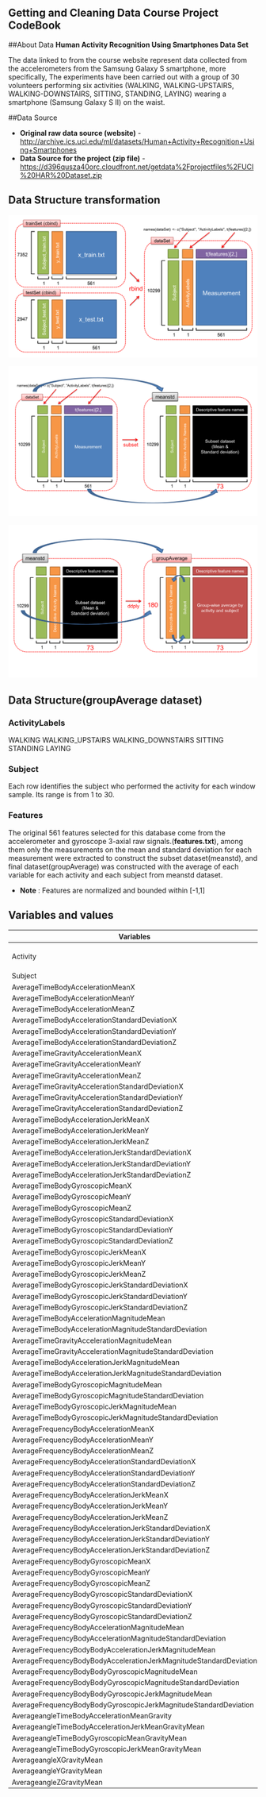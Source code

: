 



## Getting and Cleaning Data Course Project CodeBook


##About Data 
**Human Activity Recognition Using Smartphones Data Set**

The data linked to from the course website represent data collected from the accelerometers from the Samsung Galaxy S smartphone, more specifically, The 
experiments have been carried out with a group of 30 volunteers performing six activities (WALKING, WALKING-UPSTAIRS, WALKING-DOWNSTAIRS, SITTING, STANDING, LAYING) wearing a smartphone (Samsung Galaxy S II) on the waist.

##Data Source
* **Original raw data source (website)** - http://archive.ics.uci.edu/ml/datasets/Human+Activity+Recognition+Using+Smartphones
* **Data Source for the project (zip file)** - 
https://d396qusza40orc.cloudfront.net/getdata%2Fprojectfiles%2FUCI%20HAR%20Dataset.zip 


## Data Structure transformation

![Data Structure](https://raw.githubusercontent.com/HongcheolKimmy/gettingcleaningdata/master/dataSetimage.png)

![Data Structure](https://raw.githubusercontent.com/HongcheolKimmy/gettingcleaningdata/master/dataSetimage2.png)

![Data Structure](https://raw.githubusercontent.com/HongcheolKimmy/gettingcleaningdata/master/dataSetimage3.png)



## Data Structure(groupAverage dataset)


### ActivityLabels

WALKING
WALKING_UPSTAIRS
WALKING_DOWNSTAIRS
SITTING
STANDING
LAYING


### Subject

Each row identifies the subject who performed the activity for each window sample. Its range is from 1 to 30. 


### Features
The original 561 features selected for this database come from the accelerometer and gyroscope 3-axial raw signals.(**features.txt**), among them only the measurements on the mean and standard deviation for each measurement were extracted to construct the subset dataset(meanstd), and final dataset(groupAverage) was constructed with the average of each variable for each activity and each subject from meanstd dataset.

* **Note** : Features are normalized and bounded within [-1,1]


## Variables and values

|   Variables   | Values    |
|----------|---------|
|   Activity   | 6 values(see above)    |
|   Subject   | 1  to 30    |
|   AverageTimeBodyAccelerationMeanX   | -1  to 1    |
|   AverageTimeBodyAccelerationMeanY   | -1  to 1    |
|   AverageTimeBodyAccelerationMeanZ   | -1  to 1    |
|   AverageTimeBodyAccelerationStandardDeviationX   | -1  to 1    |
|   AverageTimeBodyAccelerationStandardDeviationY   | -1  to 1    |
|   AverageTimeBodyAccelerationStandardDeviationZ   | -1  to 1    |
|   AverageTimeGravityAccelerationMeanX   | -1  to 1    |
|   AverageTimeGravityAccelerationMeanY   | -1  to 1    |
|   AverageTimeGravityAccelerationMeanZ   | -1  to 1    |
|   AverageTimeGravityAccelerationStandardDeviationX   | -1  to 1    |
|   AverageTimeGravityAccelerationStandardDeviationY   | -1  to 1    |
|   AverageTimeGravityAccelerationStandardDeviationZ   | -1  to 1    |
|   AverageTimeBodyAccelerationJerkMeanX   | -1  to 1    |
|   AverageTimeBodyAccelerationJerkMeanY   | -1  to 1    |
|   AverageTimeBodyAccelerationJerkMeanZ   | -1  to 1    |
|   AverageTimeBodyAccelerationJerkStandardDeviationX   | -1  to 1    |
|   AverageTimeBodyAccelerationJerkStandardDeviationY   | -1  to 1    |
|   AverageTimeBodyAccelerationJerkStandardDeviationZ   | -1  to 1    |
|   AverageTimeBodyGyroscopicMeanX   | -1  to 1    |
|   AverageTimeBodyGyroscopicMeanY   | -1  to 1    |
|   AverageTimeBodyGyroscopicMeanZ   | -1  to 1    |
|   AverageTimeBodyGyroscopicStandardDeviationX   | -1  to 1    |
|   AverageTimeBodyGyroscopicStandardDeviationY   | -1  to 1    |
|   AverageTimeBodyGyroscopicStandardDeviationZ   | -1  to 1    |
|   AverageTimeBodyGyroscopicJerkMeanX   | -1  to 1    |
|   AverageTimeBodyGyroscopicJerkMeanY   | -1  to 1    |
|   AverageTimeBodyGyroscopicJerkMeanZ   | -1  to 1    |
|   AverageTimeBodyGyroscopicJerkStandardDeviationX   | -1  to 1    |
|   AverageTimeBodyGyroscopicJerkStandardDeviationY   | -1  to 1    |
|   AverageTimeBodyGyroscopicJerkStandardDeviationZ   | -1  to 1    |
|   AverageTimeBodyAccelerationMagnitudeMean   | -1  to 1    |
|   AverageTimeBodyAccelerationMagnitudeStandardDeviation   | -1  to 1    |
|   AverageTimeGravityAccelerationMagnitudeMean   | -1  to 1    |
|   AverageTimeGravityAccelerationMagnitudeStandardDeviation   | -1  to 1    |
|   AverageTimeBodyAccelerationJerkMagnitudeMean   | -1  to 1    |
|   AverageTimeBodyAccelerationJerkMagnitudeStandardDeviation   | -1  to 1    |
|   AverageTimeBodyGyroscopicMagnitudeMean   | -1  to 1    |
|   AverageTimeBodyGyroscopicMagnitudeStandardDeviation   | -1  to 1    |
|   AverageTimeBodyGyroscopicJerkMagnitudeMean   | -1  to 1    |
|   AverageTimeBodyGyroscopicJerkMagnitudeStandardDeviation   | -1  to 1    |
|   AverageFrequencyBodyAccelerationMeanX   | -1  to 1    |
|   AverageFrequencyBodyAccelerationMeanY   | -1  to 1    |
|   AverageFrequencyBodyAccelerationMeanZ   | -1  to 1    |
|   AverageFrequencyBodyAccelerationStandardDeviationX   | -1  to 1    |
|   AverageFrequencyBodyAccelerationStandardDeviationY   | -1  to 1    |
|   AverageFrequencyBodyAccelerationStandardDeviationZ   | -1  to 1    |
|   AverageFrequencyBodyAccelerationJerkMeanX   | -1  to 1    |
|   AverageFrequencyBodyAccelerationJerkMeanY   | -1  to 1    |
|   AverageFrequencyBodyAccelerationJerkMeanZ   | -1  to 1    |
|   AverageFrequencyBodyAccelerationJerkStandardDeviationX   | -1  to 1    |
|   AverageFrequencyBodyAccelerationJerkStandardDeviationY   | -1  to 1    |
|   AverageFrequencyBodyAccelerationJerkStandardDeviationZ   | -1  to 1    |
|   AverageFrequencyBodyGyroscopicMeanX   | -1  to 1    |
|   AverageFrequencyBodyGyroscopicMeanY   | -1  to 1    |
|   AverageFrequencyBodyGyroscopicMeanZ   | -1  to 1    |
|   AverageFrequencyBodyGyroscopicStandardDeviationX   | -1  to 1    |
|   AverageFrequencyBodyGyroscopicStandardDeviationY   | -1  to 1    |
|   AverageFrequencyBodyGyroscopicStandardDeviationZ   | -1  to 1    |
|   AverageFrequencyBodyAccelerationMagnitudeMean   | -1  to 1    |
|   AverageFrequencyBodyAccelerationMagnitudeStandardDeviation   | -1  to 1    |
|   AverageFrequencyBodyBodyAccelerationJerkMagnitudeMean   | -1  to 1    |
|   AverageFrequencyBodyBodyAccelerationJerkMagnitudeStandardDeviation   | -1  to 1    |
|   AverageFrequencyBodyBodyGyroscopicMagnitudeMean   | -1  to 1    |
|   AverageFrequencyBodyBodyGyroscopicMagnitudeStandardDeviation   | -1  to 1    |
|   AverageFrequencyBodyBodyGyroscopicJerkMagnitudeMean   | -1  to 1    |
|   AverageFrequencyBodyBodyGyroscopicJerkMagnitudeStandardDeviation   | -1  to 1    |
|   AverageangleTimeBodyAccelerationMeanGravity   | -1  to 1    |
|   AverageangleTimeBodyAccelerationJerkMeanGravityMean   | -1  to 1    |
|   AverageangleTimeBodyGyroscopicMeanGravityMean   | -1  to 1    |
|   AverageangleTimeBodyGyroscopicJerkMeanGravityMean   | -1  to 1    |
|   AverageangleXGravityMean   | -1  to 1    |
|   AverageangleYGravityMean   | -1  to 1    |
|   AverageangleZGravityMean   | -1  to 1    |

